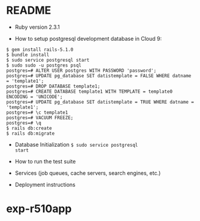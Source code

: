 # README

* Ruby version 2.3.1

* How to setup postgresql development database in Cloud 9:
<pre><code>$ gem install rails-5.1.0
$ bundle install
$ sudo service postgresql start
$ sudo sudo -u postgres psql
postgres=# ALTER USER postgres WITH PASSWORD 'password';
postgres=# UPDATE pg_database SET datistemplate = FALSE WHERE datname = 'template1';
postgres=# DROP DATABASE template1;
postgres=# CREATE DATABASE template1 WITH TEMPLATE = template0 ENCODING = 'UNICODE';
postgres=# UPDATE pg_database SET datistemplate = TRUE WHERE datname = 'template1';
postgres=# \c template1
postgres=# VACUUM FREEZE;
postgres=# \q
$ rails db:create
$ rails db:migrate</code></pre>

* Database Initialization
<code>$ sudo service postgresql start</code>

* How to run the test suite

* Services (job queues, cache servers, search engines, etc.)

* Deployment instructions


# exp-r510app
